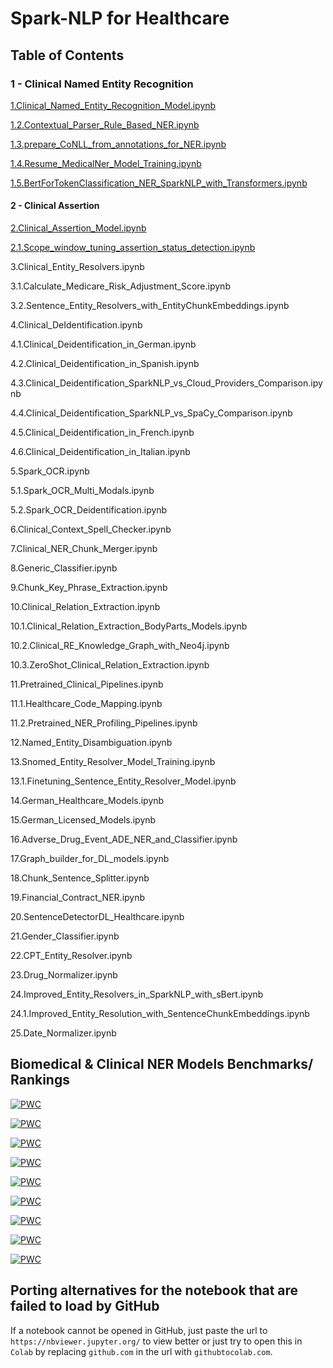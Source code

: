 # Spark-NLP for Healthcare

## Table of Contents

### 1 - Clinical Named Entity Recognition

[1.Clinical_Named_Entity_Recognition_Model.ipynb](https://github.com/JohnSnowLabs/spark-nlp-workshop/blob/master/tutorials/Certification_Trainings/Healthcare/1.Clinical_Named_Entity_Recognition_Model.ipynb)

[1.2.Contextual_Parser_Rule_Based_NER.ipynb](https://github.com/JohnSnowLabs/spark-nlp-workshop/blob/master/tutorials/Certification_Trainings/Healthcare/1.2.Contextual_Parser_Rule_Based_NER.ipynb)

[1.3.prepare_CoNLL_from_annotations_for_NER.ipynb](https://github.com/JohnSnowLabs/spark-nlp-workshop/blob/master/tutorials/Certification_Trainings/Healthcare/1.3.prepare_CoNLL_from_annotations_for_NER.ipynb)

[1.4.Resume_MedicalNer_Model_Training.ipynb](https://github.com/JohnSnowLabs/spark-nlp-workshop/blob/master/tutorials/Certification_Trainings/Healthcare/1.4.Resume_MedicalNer_Model_Training.ipynb)

[1.5.BertForTokenClassification_NER_SparkNLP_with_Transformers.ipynb](https://github.com/JohnSnowLabs/spark-nlp-workshop/blob/master/tutorials/Certification_Trainings/Healthcare/1.5.BertForTokenClassification_NER_SparkNLP_with_Transformers.ipynb)

#### 2 - Clinical Assertion

[2.Clinical_Assertion_Model.ipynb](https://github.com/JohnSnowLabs/spark-nlp-workshop/blob/master/tutorials/Certification_Trainings/Healthcare/2.Clinical_Assertion_Model.ipynb)

[2.1.Scope_window_tuning_assertion_status_detection.ipynb](https://github.com/JohnSnowLabs/spark-nlp-workshop/blob/master/tutorials/Certification_Trainings/Healthcare/2.1.Scope_window_tuning_assertion_status_detection.ipynb)


3.Clinical_Entity_Resolvers.ipynb

3.1.Calculate_Medicare_Risk_Adjustment_Score.ipynb

3.2.Sentence_Entity_Resolvers_with_EntityChunkEmbeddings.ipynb


4.Clinical_DeIdentification.ipynb

4.1.Clinical_Deidentification_in_German.ipynb

4.2.Clinical_Deidentification_in_Spanish.ipynb

4.3.Clinical_Deidentification_SparkNLP_vs_Cloud_Providers_Comparison.ipynb

4.4.Clinical_Deidentification_SparkNLP_vs_SpaCy_Comparison.ipynb

4.5.Clinical_Deidentification_in_French.ipynb

4.6.Clinical_Deidentification_in_Italian.ipynb


5.Spark_OCR.ipynb

5.1.Spark_OCR_Multi_Modals.ipynb

5.2.Spark_OCR_Deidentification.ipynb


6.Clinical_Context_Spell_Checker.ipynb


7.Clinical_NER_Chunk_Merger.ipynb


8.Generic_Classifier.ipynb


9.Chunk_Key_Phrase_Extraction.ipynb


10.Clinical_Relation_Extraction.ipynb

10.1.Clinical_Relation_Extraction_BodyParts_Models.ipynb

10.2.Clinical_RE_Knowledge_Graph_with_Neo4j.ipynb

10.3.ZeroShot_Clinical_Relation_Extraction.ipynb


11.Pretrained_Clinical_Pipelines.ipynb

11.1.Healthcare_Code_Mapping.ipynb

11.2.Pretrained_NER_Profiling_Pipelines.ipynb


12.Named_Entity_Disambiguation.ipynb


13.Snomed_Entity_Resolver_Model_Training.ipynb

13.1.Finetuning_Sentence_Entity_Resolver_Model.ipynb


14.German_Healthcare_Models.ipynb


15.German_Licensed_Models.ipynb


16.Adverse_Drug_Event_ADE_NER_and_Classifier.ipynb


17.Graph_builder_for_DL_models.ipynb


18.Chunk_Sentence_Splitter.ipynb


19.Financial_Contract_NER.ipynb


20.SentenceDetectorDL_Healthcare.ipynb


21.Gender_Classifier.ipynb


22.CPT_Entity_Resolver.ipynb


23.Drug_Normalizer.ipynb


24.Improved_Entity_Resolvers_in_SparkNLP_with_sBert.ipynb

24.1.Improved_Entity_Resolution_with_SentenceChunkEmbeddings.ipynb


25.Date_Normalizer.ipynb





## Biomedical & Clinical NER Models Benchmarks/ Rankings


[![PWC](https://img.shields.io/endpoint.svg?url=https://paperswithcode.com/badge/biomedical-named-entity-recognition-at-scale/named-entity-recognition-on-anatem)](https://paperswithcode.com/sota/named-entity-recognition-on-anatem?p=biomedical-named-entity-recognition-at-scale)

[![PWC](https://img.shields.io/endpoint.svg?url=https://paperswithcode.com/badge/biomedical-named-entity-recognition-at-scale/named-entity-recognition-on-bc4chemd)](https://paperswithcode.com/sota/named-entity-recognition-on-bc4chemd?p=biomedical-named-entity-recognition-at-scale)

[![PWC](https://img.shields.io/endpoint.svg?url=https://paperswithcode.com/badge/biomedical-named-entity-recognition-at-scale/named-entity-recognition-on-bionlp13-cg)](https://paperswithcode.com/sota/named-entity-recognition-on-bionlp13-cg?p=biomedical-named-entity-recognition-at-scale)

[![PWC](https://img.shields.io/endpoint.svg?url=https://paperswithcode.com/badge/biomedical-named-entity-recognition-at-scale/named-entity-recognition-on-linnaeus)](https://paperswithcode.com/sota/named-entity-recognition-on-linnaeus?p=biomedical-named-entity-recognition-at-scale)

[![PWC](https://img.shields.io/endpoint.svg?url=https://paperswithcode.com/badge/biomedical-named-entity-recognition-at-scale/named-entity-recognition-on-species800)](https://paperswithcode.com/sota/named-entity-recognition-on-species800?p=biomedical-named-entity-recognition-at-scale)

[![PWC](https://img.shields.io/endpoint.svg?url=https://paperswithcode.com/badge/biomedical-named-entity-recognition-at-scale/named-entity-recognition-ner-on-jnlpba)](https://paperswithcode.com/sota/named-entity-recognition-ner-on-jnlpba?p=biomedical-named-entity-recognition-at-scale)

[![PWC](https://img.shields.io/endpoint.svg?url=https://paperswithcode.com/badge/biomedical-named-entity-recognition-at-scale/named-entity-recognition-ner-on-ncbi-disease)](https://paperswithcode.com/sota/named-entity-recognition-ner-on-ncbi-disease?p=biomedical-named-entity-recognition-at-scale)

[![PWC](https://img.shields.io/endpoint.svg?url=https://paperswithcode.com/badge/biomedical-named-entity-recognition-at-scale/named-entity-recognition-ner-on-bc5cdr)](https://paperswithcode.com/sota/named-entity-recognition-ner-on-bc5cdr?p=biomedical-named-entity-recognition-at-scale)

[![PWC](https://img.shields.io/endpoint.svg?url=https://paperswithcode.com/badge/improving-clinical-document-understanding-on/clinical-assertion-status-detection-on-2010)](https://paperswithcode.com/sota/clinical-assertion-status-detection-on-2010?p=improving-clinical-document-understanding-on)


## Porting alternatives for the notebook that are failed to load by GitHub
If a notebook cannot be opened in GitHub, just paste the url to `https://nbviewer.jupyter.org/` to view better or just try to open this in `Colab` by replacing `github.com` in the url with `githubtocolab.com`.
